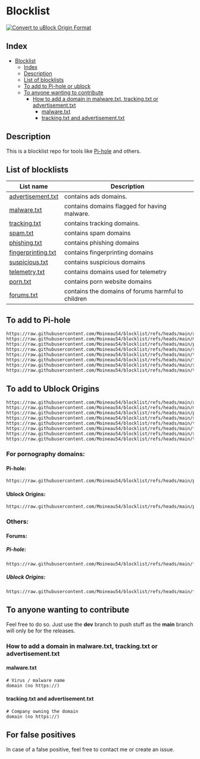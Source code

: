 # Blocklist

[![Convert to uBlock Origin Format](https://github.com/Moineau54/blocklist/actions/workflows/convert-ublock.yml/badge.svg)](https://github.com/Moineau54/blocklist/actions/workflows/convert-ublock.yml)

## Index

- [Blocklist](#blocklist)
  - [Index](#index)
  - [Description](#description)
  - [List of blocklists](#list-of-blocklists)
  - [To add to Pi-hole or ublock](#to-add-to-pi-hole-or-ublock)
  - [To anyone wanting to contribute](#to-anyone-wanting-to-contribute)
    - [How to add a domain in malware.txt, tracking.txt or advertisement.txt](#how-to-add-a-domain-in-malwaretxt-trackingtxt-or-advertisementtxt)
      - [malware.txt](#malwaretxt)
      - [tracking.txt and advertisement.txt](#trackingtxt-and-advertisementtxt)

## Description

This is a blocklist repo for tools like [Pi-hole](https://docs.pi-hole.net/) and others.

## List of blocklists

| List name | Description |
|---|---|
| [advertisement.txt](advertisment.txt) | contains ads domains. |
| [malware.txt](malware.txt) | contains domains flagged for having malware. |
| [tracking.txt](tracking.txt) | contains tracking domains. |
| [spam.txt](spam.txt) | contains spam domains |
| [phishing.txt](phishing.txt) | contains phishing domains |
| [fingerprinting.txt](fingerprinting.txt) | contains fingerprinting domains |
| [suspicious.txt](suspicious.txt) | contains suspicious domains |
| [telemetry.txt](telemetry.txt) | contains domains used for telemetry |
| [porn.txt](porn.txt) | contains porn website domains |
| [forums.txt](forums.txt) | contains the domains of forums harmful to children |

## To add to Pi-hole

```shell
https://raw.githubusercontent.com/Moineau54/blocklist/refs/heads/main/advertisement.txt
https://raw.githubusercontent.com/Moineau54/blocklist/refs/heads/main/malware.txt
https://raw.githubusercontent.com/Moineau54/blocklist/refs/heads/main/phishing.txt
https://raw.githubusercontent.com/Moineau54/blocklist/refs/heads/main/spam.txt
https://raw.githubusercontent.com/Moineau54/blocklist/refs/heads/main/tracking.txt
https://raw.githubusercontent.com/Moineau54/blocklist/refs/heads/main/fingerprinting.txt
https://raw.githubusercontent.com/Moineau54/blocklist/refs/heads/main/suspicious.txt
https://raw.githubusercontent.com/Moineau54/blocklist/refs/heads/main/telemetry.txt
```

## To add to Ublock Origins

```shell
https://raw.githubusercontent.com/Moineau54/blocklist/refs/heads/main/advertisement_ublock.txt
https://raw.githubusercontent.com/Moineau54/blocklist/refs/heads/main/malware_ublock.txt
https://raw.githubusercontent.com/Moineau54/blocklist/refs/heads/main/phishing_ublock.txt
https://raw.githubusercontent.com/Moineau54/blocklist/refs/heads/main/spam_ublock.txt
https://raw.githubusercontent.com/Moineau54/blocklist/refs/heads/main/tracking_ublock.txt
https://raw.githubusercontent.com/Moineau54/blocklist/refs/heads/main/fingerprinting_ublock.txt
https://raw.githubusercontent.com/Moineau54/blocklist/refs/heads/main/suspicious_ublock.txt
https://raw.githubusercontent.com/Moineau54/blocklist/refs/heads/main/telemetry_ublock.txt
```

### For pornography domains:

#### Pi-hole:
```shell
https://raw.githubusercontent.com/Moineau54/blocklist/refs/heads/main/porn.txt
```

#### Ublock Origins:
```shell
https://raw.githubusercontent.com/Moineau54/blocklist/refs/heads/main/porn_ublock.txt
```

### Others:

#### Forums:

##### Pi-hole:
```shell
https://raw.githubusercontent.com/Moineau54/blocklist/refs/heads/main/forums.txt
```

##### Ublock Origins:
```shell
https://raw.githubusercontent.com/Moineau54/blocklist/refs/heads/main/forums_ublock.txt
```

## To anyone wanting to contribute

Feel free to do so. Just use the **dev** branch to push stuff as the **main** branch will only be for the releases.

### How to add a domain in malware.txt, tracking.txt or advertisement.txt

#### malware.txt

```shell
# Virus / malware name
domain (no https://)
```

#### tracking.txt and advertisement.txt

```shell
# Company owning the domain
domain (no https://)
```

## For false positives
In case of a false positive, feel free to contact me or create an issue.
